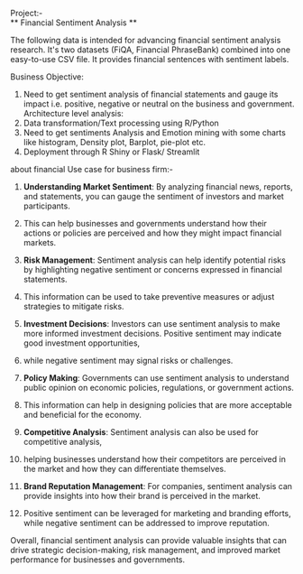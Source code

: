 Project:-    
                  ** Financial Sentiment Analysis **

The following data is intended for advancing financial sentiment analysis research. It's two 
datasets (FiQA, Financial PhraseBank) combined into one easy-to-use CSV file. It provides 
financial sentences with sentiment labels.

Business Objective:
1. Need to get sentiment analysis of financial statements and gauge its impact i.e. positive, 
negative or neutral on the business and government.
Architecture level analysis:
1. Data transformation/Text processing using R/Python
2. Need to get sentiments Analysis and Emotion mining with some charts like histogram, 
Density plot, Barplot, pie-plot etc. 
3. Deployment through R Shiny or Flask/ Streamlit

about financial Use case for business firm:-

1. **Understanding Market Sentiment**: By analyzing financial news, reports, and statements, you can gauge the sentiment of investors and market participants.
2. This can help businesses and governments understand how their actions or policies are perceived and how they might impact financial markets.

3. **Risk Management**: Sentiment analysis can help identify potential risks by highlighting negative sentiment or concerns expressed in financial statements.
4. This information can be used to take preventive measures or adjust strategies to mitigate risks.

5. **Investment Decisions**: Investors can use sentiment analysis to make more informed investment decisions. Positive sentiment may indicate good investment opportunities,
6.  while negative sentiment may signal risks or challenges.

7. **Policy Making**: Governments can use sentiment analysis to understand public opinion on economic policies, regulations, or government actions.
8. This information can help in designing policies that are more acceptable and beneficial for the economy.

9. **Competitive Analysis**: Sentiment analysis can also be used for competitive analysis,
10. helping businesses understand how their competitors are perceived in the market and how they can differentiate themselves.

11. **Brand Reputation Management**: For companies, sentiment analysis can provide insights into how their brand is perceived in the market.
12.  Positive sentiment can be leveraged for marketing and branding efforts, while negative sentiment can be addressed to improve reputation.

Overall, financial sentiment analysis can provide valuable insights that can drive strategic decision-making, risk management, and 
improved market performance for businesses and governments.
